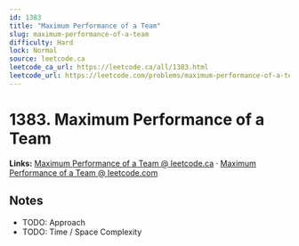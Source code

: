 ```yaml
--- 
id: 1383
title: "Maximum Performance of a Team"
slug: maximum-performance-of-a-team
difficulty: Hard
lock: Normal
source: leetcode.ca
leetcode_ca_url: https://leetcode.ca/all/1383.html
leetcode_url: https://leetcode.com/problems/maximum-performance-of-a-team/
---
```


# 1383. Maximum Performance of a Team

**Links:** [Maximum Performance of a Team @ leetcode.ca](https://leetcode.ca/all/1383.html) · [Maximum Performance of a Team @ leetcode.com](https://leetcode.com/problems/maximum-performance-of-a-team/)

## Notes
- TODO: Approach
- TODO: Time / Space Complexity

